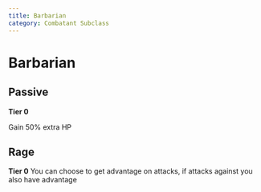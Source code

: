 ```yaml
---
title: Barbarian 
category: Combatant Subclass
---
```


# Barbarian

## Passive
**Tier 0**

Gain 50% extra HP

## Rage
**Tier 0**
You can choose to get advantage on attacks, if attacks against you also have advantage